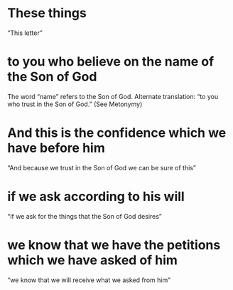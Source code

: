
 # These things 
   “This letter”
  # to you who believe on the name of the Son of God 
   The word “name” refers to the Son
  of God. Alternate translation: “to you who trust in the Son of God.” (See Metonymy)
  # And this is the confidence which we have before him 
   “And because we trust in the
  Son of God we can be sure of this”
  # if we ask according to his will 
   “if we ask for the things that the Son of God desires”
  # we know that we have the petitions which we have asked of him 
   “we know that we
  will receive what we asked from him” 

